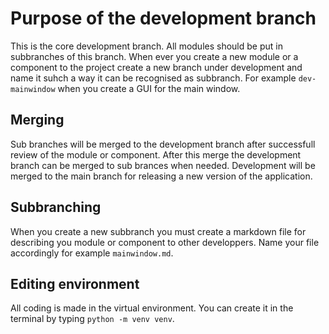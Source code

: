# Purpose of the development branch
This is the core development branch. All modules should be put in subbranches of this branch. When ever you create a new module or a component to the project create a new branch under development and name it suhch a way it can be recognised as subbranch. For example `dev-mainwindow` when you create a GUI for the main window.

## Merging
Sub branches will be merged to the development branch after successfull review of the module or component. After this merge the development branch can be merged to sub brances when needed. Development will be merged to the main branch for releasing a new version of the application.

## Subbranching
When you create a new subbranch you must create a markdown file for describing you module or component to other developpers. Name your file accordingly for example `mainwindow.md`.

## Editing environment
All coding is made in the virtual environment. You can create it in the terminal by typing `python -m venv venv`.
